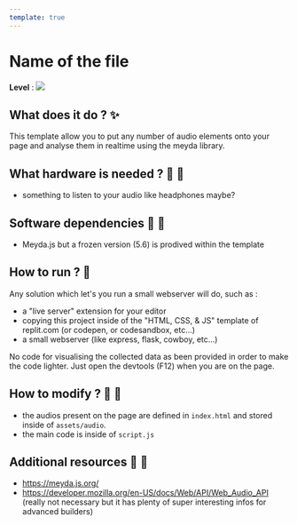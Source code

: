 ```yaml
---
template: true
---
```


# Name of the file

**Level** : ![](https://img.shields.io/badge/Level-Beginner-brightgreen)

## What does it do ? ✨

This template allow you to put any number of audio elements onto your page and analyse them in realtime using the meyda library.

## What hardware is needed ? 💾 🔌

- something to listen to your audio like headphones maybe?

## Software dependencies 🌈 📂

- Meyda.js but a frozen version (5.6) is prodived within the template

## How to run ? 🚀

Any solution which let's you run a small webserver will do, such as :

- a "live server" extension for your editor
- copying this project inside of the "HTML, CSS, & JS" template of replit.com (or codepen, or codesandbox, etc...)
- a small webserver (like express, flask, cowboy, etc...)

No code for visualising the collected data as been provided in order to make the code lighter. Just open the devtools (F12) when you are on the page.

## How to modify ? 🔩 🔨

- the audios present on the page are defined in `index.html` and stored inside of `assets/audio`.
- the main code is inside of `script.js`

## Additional resources 📄 📗

- https://meyda.js.org/
- https://developer.mozilla.org/en-US/docs/Web/API/Web_Audio_API (really not necessary but it has plenty of super interesting infos for advanced builders)
